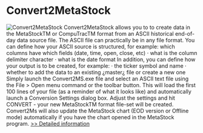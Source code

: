 # Convert2MetaStock
![Convert2MetaStock](https://mycommerce.akamaized.net/api/pimages/P143242/BIG/143242.JPG)
Convert2MetaStock allows you to to create data in the MetaStockTM or CompuTracTM format from an ASCII historical end-of-day data source file. The ASCII file can practically be in any file format. You can define how your ASCII source is structured, for example: which columns have which fields (date, time, open, close, etc) · what is the column delimiter character · what is the date format In addition, you can define how your output is to be created, for example: · the ticker symbol and name · whether to add the data to an existing ¿master¿ file or create a new one Simply launch the Convert2MS.exe file and select an ASCII text file using the File > Open menu command or the toolbar button. This will load the first 100 lines of your file (as a reminder of what it looks like) and automatically launch a Conversion Settings dialog box. Adjust the settings and hit CONVERT - your new MetaStockTM format file-set will be created. Convert2Ms will also update the MetaStock chart (EOD version or Offline mode) automatically if you have the chart opened in the MetaStock program.
[>> Detailed information](https://secure.shareit.com/shareit/product.html?productid=143242&affiliateid=200057808)